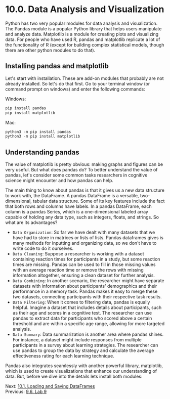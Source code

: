 # 10.0. Data Analysis and Visualization
Python has two very popular modules for data analysis and visualization. The Pandas module is a popular Python library 
that helps users manipulate and analyze data. Matplotlib is a module for creating plots and visualizing data. For people 
who have used R, pandas and matplotlib replicate a lot of the functionality of R (except for building complex 
statistical models, though there are other python modules to do that).

## Installing pandas and matplotlib
Let's start with installation. These are add-on modules that probably are not already installed. So let's do that first.
Go to your terminal window (or command prompt on windows) and enter the following commands:

Windows:
```python
pip install pandas
pip install matplotlib
```
Mac:
```python
python3 -m pip install pandas
python3 -m pip install matplotlib
```

## Understanding pandas
The value of matplotlib is pretty obvious: making graphs and figures can be very useful. But what does pandas do? To 
better understand the value of pandas, let's consider some common tasks researchers in cognitive science might 
encounter and how pandas can help.

The main thing to know about pandas is that it gives us a new data structure to work with, the DataFrame. A pandas 
DataFrame is a versatile, two-dimensional, tabular data structure. Some of its key features include the fact that both 
rows and columns have labels. In a pandas DataFrame, each column is a pandas Series, which is a one-dimensional 
labeled array capable of holding any data type, such as integers, floats, and strings. So what are its advantages?

- `Data Organization`: So far we have dealt with many datasets that we have had to store in matrices or lists of lists. 
Pandas dataframes gives is many methods for inputting and organizing data, so we don't have to write code to do it 
ourselves.
- `Data Cleaning`: Suppose a researcher is working with a dataset containing reaction times for participants in a 
study, but some reaction times are missing. Pandas can be used to fill in those missing values with an average 
reaction time or remove the rows with missing information altogether, ensuring a clean dataset for further analysis.
- `Data Combining`: In another scenario, the researcher might have separate datasets with information about 
participants' demographics and their performance in a memory task. Pandas makes it easy to merge these two datasets, 
connecting participants with their respective task results.
- `Data Filtering`: When it comes to filtering data, pandas is equally helpful. Imagine a dataset that includes 
details about participants, such as their age and scores in a cognitive test. The researcher can use pandas to extract
data for participants who scored above a certain threshold and are within a specific age range, allowing for more 
targeted analysis.
- `Data Summary`: Data summarization is another area where pandas shines. For instance, a dataset might include 
responses from multiple participants in a survey about learning strategies. The researcher can use pandas to group the 
data by strategy and calculate the average effectiveness rating for each learning technique.

Pandas also integrates seamlessly with another powerful library, matplotlib, which is used to create visualizations 
that enhance our understanding of data. But, before we dive into the details lets install both modules:

Next: [10.1. Loading and Saving DataFrames](10.1.%20Loading%20and%20Saving%20DataFrames.md)<br>
Previous: [9.6. Lab 9](../CH9/9.6.%20Lab%209.md)
